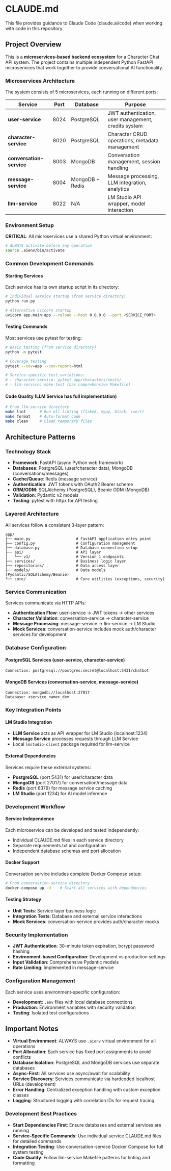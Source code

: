 # CLAUDE.md

This file provides guidance to Claude Code (claude.ai/code) when working with code in this repository.

## Project Overview

This is a **microservices-based backend ecosystem** for a Character Chat API system. The project contains multiple independent Python FastAPI microservices that work together to provide conversational AI functionality.

### Microservices Architecture

The system consists of 5 microservices, each running on different ports:

| Service | Port | Database | Purpose |
|---------|------|----------|---------|
| **user-service** | 8024 | PostgreSQL | JWT authentication, user management, credits system |
| **character-service** | 8020 | PostgreSQL | Character CRUD operations, metadata management |
| **conversation-service** | 8003 | MongoDB | Conversation management, session handling |
| **message-service** | 8004 | MongoDB + Redis | Message processing, LLM integration, analytics |
| **llm-service** | 8022 | N/A | LM Studio API wrapper, model interaction |

### Environment Setup

**CRITICAL**: All microservices use a shared Python virtual environment:

```bash
# ALWAYS activate before any operation
source .aienv/bin/activate
```

### Common Development Commands

#### Starting Services

Each service has its own startup script in its directory:

```bash
# Individual service startup (from service directory)
python run.py

# Alternative uvicorn startup
uvicorn app.main:app --reload --host 0.0.0.0 --port <SERVICE_PORT>
```

#### Testing Commands

Most services use pytest for testing:

```bash
# Basic testing (from service directory)
python -m pytest

# Coverage testing
pytest --cov=app --cov-report=html

# Service-specific test variations:
# - character-service: pytest app/characters/tests/
# - llm-service: make test (has comprehensive Makefile)
```

#### Code Quality (LLM Service has full implementation)

```bash
# From llm-service directory
make lint      # Run all linting (flake8, mypy, black, isort)
make format    # Auto-format code
make clean     # Clean temporary files
```

## Architecture Patterns

### Technology Stack
- **Framework**: FastAPI (async Python web framework)
- **Databases**: PostgreSQL (user/character data), MongoDB (conversations/messages)
- **Cache/Queue**: Redis (message service)
- **Authentication**: JWT tokens with OAuth2 Bearer scheme
- **ORM/ODM**: SQLAlchemy (PostgreSQL), Beanie ODM (MongoDB)
- **Validation**: Pydantic v2 models
- **Testing**: pytest with httpx for API testing

### Layered Architecture

All services follow a consistent 3-layer pattern:

```
app/
├── main.py                    # FastAPI application entry point
├── config.py                  # Configuration management
├── database.py                # Database connection setup
├── api/                       # API layer
│   └── v1/                    # Version 1 endpoints
├── services/                  # Business logic layer
├── repositories/              # Data access layer
├── models/                    # Data models (Pydantic/SQLAlchemy/Beanie)
└── core/                      # Core utilities (exceptions, security)
```

### Service Communication

Services communicate via HTTP APIs:

- **Authentication Flow**: user-service → JWT tokens → other services
- **Character Validation**: conversation-service → character-service
- **Message Processing**: message-service → llm-service → LM Studio
- **Mock Services**: conversation-service includes mock auth/character services for development

### Database Configuration

#### PostgreSQL Services (user-service, character-service)
```
Connection: postgresql://postgres:secret@localhost:5431/chatbot
```

#### MongoDB Services (conversation-service, message-service)
```
Connection: mongodb://localhost:27017
Database: <service_name>_dev
```

### Key Integration Points

#### LM Studio Integration
- **LLM Service** acts as API wrapper for LM Studio (localhost:1234)
- **Message Service** processes requests through LLM Service
- Local `lmstudio-client` package required for llm-service

#### External Dependencies
Services require these external systems:
- **PostgreSQL** (port 5431) for user/character data
- **MongoDB** (port 27017) for conversation/message data  
- **Redis** (port 6379) for message service caching
- **LM Studio** (port 1234) for AI model inference

### Development Workflow

#### Service Independence
Each microservice can be developed and tested independently:
- Individual CLAUDE.md files in each service directory
- Separate requirements.txt and configuration
- Independent database schemas and port allocation

#### Docker Support
Conversation service includes complete Docker Compose setup:
```bash
# From conversation-service directory
docker-compose up -d    # Start all services with dependencies
```

#### Testing Strategy
- **Unit Tests**: Service layer business logic
- **Integration Tests**: Database and external service interactions
- **Mock Services**: conversation-service provides auth/character mocks

### Security Implementation
- **JWT Authentication**: 30-minute token expiration, bcrypt password hashing
- **Environment-based Configuration**: Development vs production settings
- **Input Validation**: Comprehensive Pydantic models
- **Rate Limiting**: Implemented in message-service

### Configuration Management
Each service uses environment-specific configuration:
- **Development**: `.env` files with local database connections
- **Production**: Environment variables with security validation
- **Testing**: Isolated test configurations

## Important Notes

- **Virtual Environment**: ALWAYS use `.aienv` virtual environment for all operations
- **Port Allocation**: Each service has fixed port assignments to avoid conflicts
- **Database Isolation**: PostgreSQL and MongoDB services use separate databases
- **Async-First**: All services use async/await for scalability
- **Service Discovery**: Services communicate via hardcoded localhost URLs (development)
- **Error Handling**: Centralized exception handling with custom exception classes
- **Logging**: Structured logging with correlation IDs for request tracing

### Development Best Practices

- **Start Dependencies First**: Ensure databases and external services are running
- **Service-Specific Commands**: Use individual service CLAUDE.md files for detailed commands
- **Integration Testing**: Use conversation-service Docker Compose for full system testing
- **Code Quality**: Follow llm-service Makefile patterns for linting and formatting
